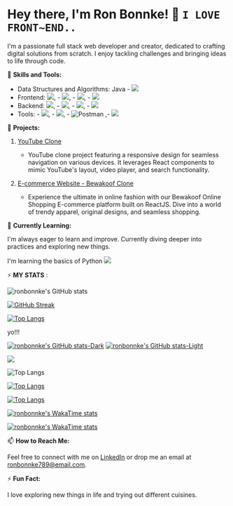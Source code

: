 # Hey there, I'm Ron Bonnke! 👋 ` I LOVE FRONT~END.. `

I'm a passionate full stack web developer and creator, dedicated to crafting digital solutions from scratch. I enjoy tackling challenges and bringing ideas to life through code.

🚀 **Skills and Tools:**
 
- Data Structures and Algorithms: Java - <img src="https://img.icons8.com/color/48/000000/java-coffee-cup-logo.png"/> 
- Frontend:  <img src="https://img.icons8.com/color/48/000000/html-5--v1.png"/>, - <img src="https://img.icons8.com/color/48/000000/css3.png"/>, - <img src="https://img.icons8.com/color/48/000000/javascript--v2.png"/>, - <img src="https://img.icons8.com/color/48/000000/react-native.png"/>
- Backend:  <img src="https://img.icons8.com/color/48/000000/nodejs.png"/>, - <img src="https://img.icons8.com/color/48/000000/express.png"/>, - <img src="https://img.icons8.com/color/48/000000/mongodb.png"/>, - <img src="https://img.icons8.com/color/48/000000/sql.png"/>
- Tools: - <img src="https://img.icons8.com/ios/50/000000/github--v1.png"/>, - <img src="https://img.icons8.com/color/48/000000/visual-studio-code-2019.png"/>, -  ![Postman](https://img.shields.io/badge/-Postman-orange?logo=postman&logoColor=white) ,- <img src="https://img.icons8.com/color/48/000000/intellij-idea.png"/> 


💼 **Projects:**



1. [YouTube Clone](https://tiny-sopapillas-788139.netlify.app/)
   - YouTube clone project featuring a responsive design for seamless navigation on various devices. It leverages React components to mimic YouTube's layout, video player, and search functionality.

2. [E-commerce Website - Bewakoof Clone](https://fabulous-basbousa-94a726.netlify.app/)
   - Experience the ultimate in online fashion with our Bewakoof Online Shopping E-commerce platform built on ReactJS. Dive into a world of trendy apparel, original designs, and seamless shopping.


🌱 **Currently Learning:**

I'm always eager to learn and improve. Currently diving deeper into practices and exploring new things.

I'm learning the basics of Python 
<img src="https://img.icons8.com/color/48/000000/python.png"/>



⚡ **MY STATS** :


![ronbonnke's GitHub stats](https://github-readme-stats.vercel.app/api?username=ronbonnke&show_icons=true&theme=dark)


[![GitHub Streak](https://streak-stats.demolab.com/?user=ronbonnke)](https://git.io/streak-stats)


[![Top Langs](https://github-readme-stats.vercel.app/api/top-langs/?username=ronbonnke)](https://github.com/ronbonnke/github-readme-stats)  


yo!!!

[![ronbonnke's GitHub stats-Dark](https://github-readme-stats.vercel.app/api?username=ronbonnke&show_icons=true&theme=dark#gh-dark-mode-only)](https://github.com/ronbonnke/github-readme-stats#gh-dark-mode-only)
[![ronbonnke's GitHub stats-Light](https://github-readme-stats.vercel.app/api?username=ronbonnke&show_icons=true&theme=default#gh-light-mode-only)](https://github.com/ronbonnke/github-readme-stats#gh-light-mode-only)

<picture>
  <source
    srcset="https://github-readme-stats.vercel.app/api?username=ronbonnke&show_icons=true&theme=dark"
    media="(prefers-color-scheme: dark)"
  />
  <source
    srcset="https://github-readme-stats.vercel.app/api?username=ronbonnke&show_icons=true"
    media="(prefers-color-scheme: light), (prefers-color-scheme: no-preference)"
  />
  <img src="https://github-readme-stats.vercel.app/api?username=ronbonnke&show_icons=true" />
</picture>


![Top Langs](https://github-readme-stats.vercel.app/api/top-langs/?username=ronbonnke&layout=compact)


[![Top Langs](https://github-readme-stats.vercel.app/api/top-langs/?username=ronbonnke&layout=donut)](https://github.com/ronbonnke/github-readme-stats)


[![Top Langs](https://github-readme-stats.vercel.app/api/top-langs/?username=ronbonnke&layout=donut-vertical)](https://github.com/ronbonnke/github-readme-stats)

[![ronbonnke's WakaTime stats](https://github-readme-stats.vercel.app/api/wakatime?username=ronbonnke)](https://github.com/ronbonnke/github-readme-stats)


[![ronbonnke's WakaTime stats](https://github-readme-stats.vercel.app/api/wakatime?username=ronbonnke&layout=compact)](https://github.com/ronbonnke/github-readme-stats)


📫 **How to Reach Me:**

Feel free to connect with me on [LinkedIn](https://www.linkedin.com/in/ron-bonnke-34275426a/overlay/about-this-profile/) or drop me an email at [ronbonnke789@email.com](mailto:ronbonnke789@email.com).



⚡ **Fun Fact:**

I love exploring new things in life and trying out different cuisines.

<!-- Feel free to use or modify this template! -->
